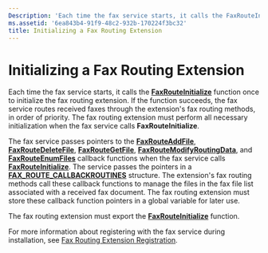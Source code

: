 ```yaml
---
Description: 'Each time the fax service starts, it calls the FaxRouteInitialize function once to initialize the fax routing extension.'
ms.assetid: '6ea843b4-91f9-48c2-932b-170224f3bc32'
title: Initializing a Fax Routing Extension
---
```


# Initializing a Fax Routing Extension

Each time the fax service starts, it calls the [**FaxRouteInitialize**](-mfax-faxrouteinitialize.md) function once to initialize the fax routing extension. If the function succeeds, the fax service routes received faxes through the extension's fax routing methods, in order of priority. The fax routing extension must perform all necessary initialization when the fax service calls **FaxRouteInitialize**.

The fax service passes pointers to the [**FaxRouteAddFile**](-mfax-faxrouteaddfile.md), [**FaxRouteDeleteFile**](-mfax-faxroutedeletefile.md), [**FaxRouteGetFile**](-mfax-faxroutegetfile.md), [**FaxRouteModifyRoutingData**](-mfax-faxroutemodifyroutingdata.md), and [**FaxRouteEnumFiles**](-mfax-faxrouteenumfiles.md) callback functions when the fax service calls [**FaxRouteInitialize**](-mfax-faxrouteinitialize.md). The service passes the pointers in a [**FAX\_ROUTE\_CALLBACKROUTINES**](-mfax-fax-route-callbackroutines-str.md) structure. The extension's fax routing methods call these callback functions to manage the files in the fax file list associated with a received fax document. The fax routing extension must store these callback function pointers in a global variable for later use.

The fax routing extension must export the [**FaxRouteInitialize**](-mfax-faxrouteinitialize.md) function.

For more information about registering with the fax service during installation, see [Fax Routing Extension Registration](-mfax-fax-routing-extension-registration.md).

 

 




